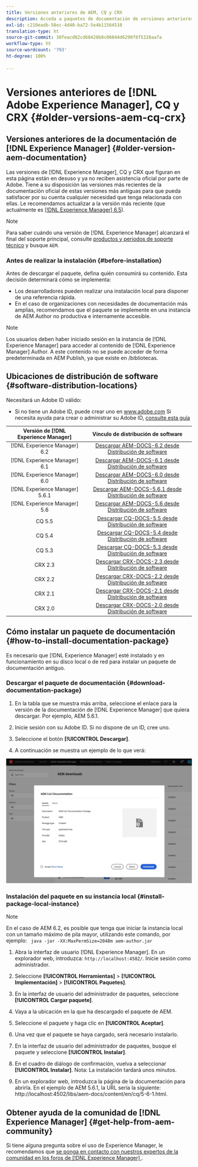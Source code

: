```yaml
---
title: Versiones anteriores de AEM, CQ y CRX
description: Acceda a paquetes de documentación de versiones anteriores de Adobe Experience Manager, CQ y CRX.
exl-id: c210eadb-58ec-4d40-ba72-5e4b11564510
translation-type: ht
source-git-commit: 30feacd82cd68428b8c06044d6290f8f5328aa7a
workflow-type: ht
source-wordcount: '793'
ht-degree: 100%

---
```


# Versiones anteriores de [!DNL Adobe Experience Manager], CQ y CRX {#older-versions-aem-cq-crx}

## Versiones anteriores de la documentación de [!DNL Experience Manager] {#older-version-aem-documentation}

Las versiones de [!DNL Experience Manager], CQ y CRX que figuran en esta página están en desuso y ya no reciben asistencia oficial por parte de Adobe. Tiene a su disposición las versiones más recientes de la documentación oficial de estas versiones más antiguas para que pueda satisfacer por su cuenta cualquier necesidad que tenga relacionada con ellas. Le recomendamos actualizar a la versión más reciente (que actualmente es [[!DNL Experience Manager] 6.5](https://experienceleague.adobe.com/docs/experience-manager-65.html?lang=es)).

>[!NOTE]
>
>Para saber cuándo una versión de [!DNL Experience Manager] alcanzará el final del soporte principal, consulte [productos y periodos de soporte técnico](https://helpx.adobe.com/es/support/programs/eol-matrix.html) y busque `AEM`.

### Antes de realizar la instalación {#before-installation}

Antes de descargar el paquete, defina quién consumirá su contenido. Esta decisión determinará cómo se implementa:

* Los desarrolladores pueden realizar una instalación local para disponer de una referencia rápida.
* En el caso de organizaciones con necesidades de documentación más amplias, recomendamos que el paquete se implemente en una instancia de AEM Author no productiva e internamente accesible.

>[!NOTE]
>
>Los usuarios deben haber iniciado sesión en la instancia de [!DNL Experience Manager] para acceder al contenido de [!DNL Experience Manager] Author. A este contenido no se puede acceder de forma predeterminada en AEM Publish, ya que existe en /bibliotecas.

## Ubicaciones de distribución de software {#software-distribution-locations}

Necesitará un Adobe ID válido:

* Si no tiene un Adobe ID, puede crear uno en www.adobe.com
Si necesita ayuda para crear o administrar su Adobe ID, [consulte esta guía](https://helpx.adobe.com/es/manage-account.html)

| Versión de [!DNL Experience Manager] | Vínculo de distribución de software |
|:-----------:|:--------------------------------------------------:|
| [!DNL Experience Manager] 6.2 | [Descargar AEM-DOCS-6.2 desde Distribución de software](https://experience.adobe.com/#/downloads/content/software-distribution/en/aem.html?package=/content/software-distribution/en/details.html/content/dam/aem/public/adobe/packages/aem-docs/aem-docs-6-2.zip) |
| [!DNL Experience Manager] 6.1 | [Descargar AEM-DOCS-6.1 desde Distribución de software](https://experience.adobe.com/#/downloads/content/software-distribution/en/aem.html?package=/content/software-distribution/en/details.html/content/dam/aem/public/adobe/packages/aem-docs/aem-6-1.zip) |
| [!DNL Experience Manager] 6.0 | [Descargar AEM-DOCS-6.0 desde Distribución de software](https://experience.adobe.com/#/downloads/content/software-distribution/en/aem.html?package=/content/software-distribution/en/details.html/content/dam/aem/public/adobe/packages/aem-docs/aem-docs-6-0.zip) |
| [!DNL Experience Manager] 5.6.1 | [Descargar AEM-DOCS-5.6.1 desde Distribución de software](https://experience.adobe.com/#/downloads/content/software-distribution/en/aem.html?package=/content/software-distribution/en/details.html/content/dam/aem/public/adobe/packages/aem-docs/aem-docs-5-6-1.zip) |
| [!DNL Experience Manager] 5.6 | [Descargar AEM-DOCS-5.6 desde Distribución de software](https://experience.adobe.com/#/downloads/content/software-distribution/en/aem.html?package=/content/software-distribution/en/details.html/content/dam/aem/public/adobe/packages/aem-docs/aem-docs-5-6.zip) |
| CQ 5.5 | [Descargar CQ-DOCS-5.5 desde Distribución de software](https://experience.adobe.com/#/downloads/content/software-distribution/en/aem.html?package=%2Fcontent%2Fsoftware-distribution%2Fen%2Fdetails.html%2Fcontent%2Fdam%2Faem%2Fpublic%2Fadobe%2Fpackages%2Faem-docs%2Faem-docs-5-5.zip) |
| CQ 5.4 | [Descargar CQ-DOCS-5.4 desde Distribución de software](https://experience.adobe.com/#/downloads/content/software-distribution/en/aem.html?package=/content/software-distribution/en/details.html/content/dam/aem/public/adobe/packages/aem-docs/aem-docs-5-4.zip) |
| CQ 5.3 | [Descargar CQ-DOCS-5.3 desde Distribución de software](https://experience.adobe.com/#/downloads/content/software-distribution/en/aem.html?package=/content/software-distribution/en/details.html/content/dam/aem/public/adobe/packages/aem-docs/aem-docs-5-3.zip) |
| CRX 2.3 | [Descargar CRX-DOCS-2.3 desde Distribución de software](https://experience.adobe.com/#/downloads/content/software-distribution/en/aem.html?package=/content/software-distribution/en/details.html/content/dam/aem/public/adobe/packages/aem-docs/crx-docs-2-3.zip) |
| CRX 2.2 | [Descargar CRX-DOCS-2.2 desde Distribución de software](https://experience.adobe.com/#/downloads/content/software-distribution/en/aem.html?package=/content/software-distribution/en/details.html/content/dam/aem/public/adobe/packages/aem-docs/crx-docs-2-2.zip) |
| CRX 2.1 | [Descargar CRX-DOCS-2.1 desde Distribución de software](https://experience.adobe.com/#/downloads/content/software-distribution/en/aem.html?package=/content/software-distribution/en/details.html/content/dam/aem/public/adobe/packages/aem-docs/crx-docs-2-1.zip) |
| CRX 2.0 | [Descargar CRX-DOCS-2.0 desde Distribución de software](https://experience.adobe.com/#/downloads/content/software-distribution/en/aem.html?package=/content/software-distribution/en/details.html/content/dam/aem/public/adobe/packages/aem-docs/crx-docs-2-0.zip) |

## Cómo instalar un paquete de documentación {#how-to-install-documentation-package}

Es necesario que [!DNL Experience Manager] esté instalado y en funcionamiento en su disco local o de red para instalar un paquete de documentación antiguo.

### Descargar el paquete de documentación {#download-documentation-package}

1. En la tabla que se muestra más arriba, seleccione el enlace para la versión de la documentación de [!DNL Experience Manager] que quiera descargar. Por ejemplo, AEM 5.6.1.

1. Inicie sesión con su Adobe ID. Si no dispone de un ID, cree uno.

1. Seleccione el botón **[!UICONTROL Descargar]**.

1. A continuación se muestra un ejemplo de lo que verá:

![Ejemplo de distribución de software](assets/screen_shot_2020-07-10at161922.jpg)

### Instalación del paquete en su instancia local {#install-package-local-instance}

>[!NOTE]
>
>En el caso de AEM 6.2, es posible que tenga que iniciar la instancia local con un tamaño máximo de pila mayor, utilizando este comando, por ejemplo: ` java -jar -XX:MaxPermSize=2048m aem-author.jar`

1. Abra la interfaz de usuario [!DNL Experience Manager]. En un explorador web, introduzca: `http://localhost:4502/`. Inicie sesión como administrador.

1. Seleccione **[!UICONTROL Herramientas]** > **[!UICONTROL Implementación]** > **[!UICONTROL Paquetes]**.

1. En la interfaz de usuario del administrador de paquetes, seleccione **[!UICONTROL Cargar paquete]**.

1. Vaya a la ubicación en la que ha descargado el paquete de AEM.

1. Seleccione el paquete y haga clic en **[!UICONTROL Aceptar]**.

1. Una vez que el paquete se haya cargado, será necesario instalarlo.

1. En la interfaz de usuario del administrador de paquetes, busque el paquete y seleccione **[!UICONTROL Instalar]**.

1. En el cuadro de diálogo de confirmación, vuelva a seleccionar **[!UICONTROL Instalar]**. Nota: La instalación tardará unos minutos.

1. En un explorador web, introduzca la página de la documentación para abrirla. En el ejemplo de AEM 5.6.1, la URL sería la siguiente: http://localhost:4502/libs/aem-docs/content/en/cq/5-6-1.html.

## Obtener ayuda de la comunidad de [!DNL Experience Manager] {#get-help-from-aem-community}

Si tiene alguna pregunta sobre el uso de Experience Manager, le recomendamos que [se ponga en contacto con nuestros expertos de la comunidad en los foros de  [!DNL Experience Manager] ](https://experienceleaguecommunities.adobe.com/t5/adobe-experience-manager/ct-p/adobe-experience-manager-community).
